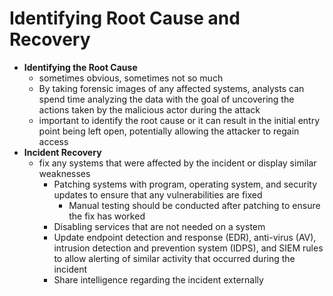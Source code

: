 # Identifying Root Cause and Recovery

* **Identifying the Root Cause**
  * sometimes obvious, sometimes not so much
  * By taking forensic images of any affected systems, analysts can spend time analyzing the data with the goal of uncovering the actions taken by the malicious actor during the attack
  * important to identify the root cause or it can result in the initial entry point being left open, potentially allowing the attacker to regain access
* **Incident Recovery**
  * fix any systems that were affected by the incident or display similar weaknesses
    * Patching systems with program, operating system, and security updates to ensure that any vulnerabilities are fixed
      * Manual testing should be conducted after patching to ensure the fix has worked
    * Disabling services that are not needed on a system
    * Update endpoint detection and response (EDR), anti-virus (AV), intrusion detection and prevention system (IDPS), and SIEM rules to allow alerting of similar activity that occurred during the incident
    * Share intelligence regarding the incident externally
